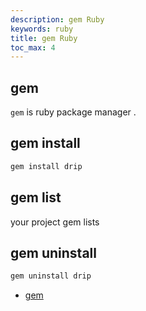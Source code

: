 ```yaml
---
description: gem Ruby
keywords: ruby
title: gem Ruby
toc_max: 4
---
```


## gem
`gem` is ruby package manager .

## gem install

```bash
gem install drip
```

## gem list

your project gem lists

## gem uninstall

```bash
gem uninstall drip
```

* [gem](http://guides.rubygems.org)
